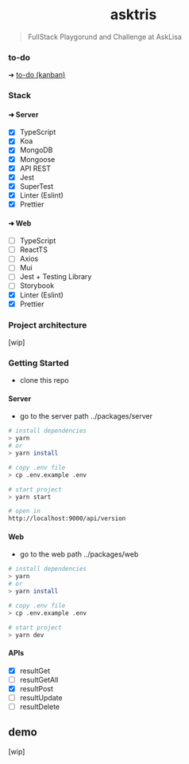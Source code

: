 <h1 align="center">
    asktris
</h1>

> FullStack Playgorund and Challenge at AskLisa

### to-do
➜ [to-do (kanban) ](https://github.com/users/biantris/projects/3/views/1)

### Stack

#### ➜ Server

- [x] TypeScript
- [x] Koa
- [x] MongoDB
- [x] Mongoose
- [x] API REST
- [x] Jest
- [x] SuperTest
- [x] Linter (Eslint)
- [x] Prettier

#### ➜ Web
- [ ] TypeScript
- [ ] ReactTS
- [ ] Axios
- [ ] Mui
- [ ] Jest + Testing Library
- [ ] Storybook
- [x] Linter (Eslint)
- [x] Prettier

### Project architecture
[wip]

### Getting Started
- clone this repo

#### Server
- go to the server path ../packages/server

```sh
# install dependencies
> yarn
# or
> yarn install

# copy .env file
> cp .env.example .env

# start project
> yarn start

# open in
http://localhost:9000/api/version
```
#### Web
- go to the web path ../packages/web

```sh
# install dependencies
> yarn
# or
> yarn install

# copy .env file
> cp .env.example .env

# start project
> yarn dev
```

#### APIs
- [x] resultGet
- [ ] resultGetAll
- [x] resultPost
- [ ] resultUpdate
- [ ] resultDelete

## demo
[wip]
